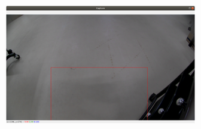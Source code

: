 ![screenshot of main.py](https://github.com/yuki-inaho/see3cam_with_roi_autoexposure/blob/main/Screenshot.png)